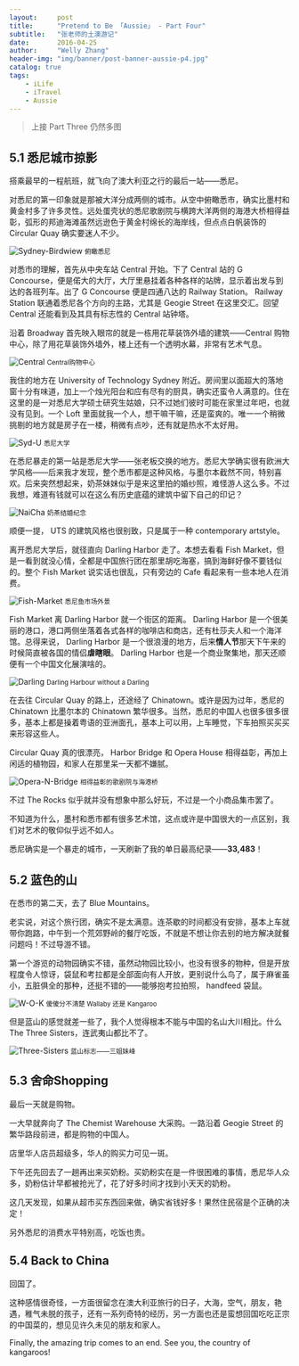 ```yaml
---
layout:     post
title:      "Pretend to Be 「Aussie」 - Part Four"
subtitle:   "张老师的土澳游记"
date:       2016-04-25
author:     "Welly Zhang"
header-img: "img/banner/post-banner-aussie-p4.jpg" 
catalog: true
tags:
    - iLife
    - iTravel
    - Aussie    
---
```


> 上接 Part Three 仍然多图

## 5.1 悉尼城市掠影

搭乘最早的一程航班，就飞向了澳大利亚之行的最后一站——悉尼。

对悉尼的第一印象就是那被大洋分成两侧的城市。从空中俯瞰悉市，确实比墨村和黄金村多了许多灵性。远处蛋壳状的悉尼歌剧院与横跨大洋两侧的海港大桥相得益彰，弧形的邦迪海滩虽然远逊色于黄金村绵长的海岸线，但点点白帆装饰的 Circular Quay 确实要迷人不少。

![Sydney-Birdwiew](/img/in-post/aussie/5.1.1.jpg)
<small class="img-hint">俯瞰悉尼</small>

对悉市的理解，首先从中央车站 Central 开始。下了 Central 站的 G Concourse，便是偌大的大厅，大厅里悬挂着各种各样的站牌，显示着出发与到达的各班列车。出了 G Concourse 便是四通八达的 Railway Station。 Railway Station 联通着悉尼各个方向的主路，尤其是 Geogie Street 在这里交汇。回望 Central 还能看到及其具有标志性的 Central 站钟塔。

沿着 Broadway 首先映入眼帘的就是一栋用花草装饰外墙的建筑——Central 购物中心，除了用花草装饰外墙外，楼上还有一个透明水幕，非常有艺术气息。

![Central](/img/in-post/aussie/5.1.2.jpg)
<small class="img-hint">Central购物中心</small>

我住的地方在 University of Technology Sydney 附近。房间里以面超大的落地窗十分有味道，加上一个烛光阳台和应有尽有的厨具，确实还蛮令人满意的。住在这里的是一对悉尼大学硕士研究生姑娘，只不过她们彼时可能在家里过年吧，也就没有见到。一个 Loft 里面就我一个人，想干嘛干嘛，还是蛮爽的。唯一一个稍微挑剔的地方就是房子在一楼，稍微有点吵，还有就是热水不太好用。

![Syd-U](/img/in-post/aussie/5.1.3.jpg)
<small class="img-hint">悉尼大学</small>

在悉尼暴走的第一站是悉尼大学——张老板交换的地方。悉尼大学确实很有欧洲大学风格——后来我才发现，整个悉市都是这种风格，与墨尔本截然不同，特别喜欢。后来突然想起来，奶茶妹妹似乎是来这里拍的婚纱照，难怪游人这么多。不过我想，难道有钱就可以在这么有历史底蕴的建筑中留下自己的印记？

![NaiCha](/img/in-post/aussie/5.1.4.jpg)
<small class="img-hint">奶茶结婚纪念</small>

顺便一提， UTS 的建筑风格也很别致，只是属于一种 contemporary artstyle。

离开悉尼大学后，就径直向 Darling Harbor 走了。本想去看看 Fish Market，但是一看到就没心情，全都是中国旅行团在那里胡吃海塞，搞到海鲜好像不要钱似的。整个 Fish Market 说实话也很乱，只有旁边的 Cafe 看起来有一些本地人在消费。

![Fish-Market](/img/in-post/aussie/5.1.5.jpg)
<small class="img-hint">悉尼鱼市场外景</small>

Fish Market 离 Darling Harbor 就一个街区的距离。 Darling Harbor 是一个很美丽的港口，港口两侧坐落着各式各样的咖啡店和商店，还有杜莎夫人和一个海洋馆。总得来说， Darling Harbor 是一个很浪漫的地方，后来**情人节**那天下午来的时候简直被各国的情侣**虐瞎眼**。 Darling Harbor 也是一个商业聚集地，那天还顺便有一个中国文化展演啥的。

![Darling](/img/in-post/aussie/5.1.6.jpg)
<small class="img-hint">Darling Harbour without a Darling</small>

在去往 Circular Quay 的路上，还途经了 Chinatown。或许是因为过年，悉尼的 Chinatown 比墨尔本的 Chinatown 繁华很多。当然，悉尼的中国人也很多很多很多，基本上都是操着粤语的亚洲面孔，基本上可以用，上车睡觉，下车拍照买买买来形容这些人。

Circular Quay 真的很漂亮， Harbor Bridge 和 Opera House 相得益彰，再加上闲适的植物园，和家人在那里呆一天都不嫌腻。

![Opera-N-Bridge](/img/in-post/aussie/5.1.7.jpg)
<small class="img-hint">相得益彰的歌剧院与海港桥</small>

不过 The Rocks 似乎就并没有想象中那么好玩，不过是一个小商品集市罢了。

不知道为什么，墨村和悉市都有很多艺术馆，这点或许是中国很大的一点区别，我们对艺术的敬仰似乎远不如人。

悉尼确实是一个暴走的城市，一天刷新了我的单日最高纪录——**33,483**！

## 5.2 蓝色的山

在悉市的第二天，去了 Blue Mountains。

老实说，对这个旅行团，确实不是太满意。连茶歇的时间都没有安排，基本上车就带你跑路，中午到一个荒郊野岭的餐厅吃饭，不就是不想让你去别的地方解决就餐问题吗！不过导游不错。

第一个游览的动物园确实不错，虽然动物园比较小，也没有很多的物种，但是开放程度令人惊讶，袋鼠和考拉都是全部面向有人开放，更别说什么鸟了，属于麻雀虽小，五脏俱全的那种，还挺不错的——能够抱考拉拍照， handfeed 袋鼠。

![W-O-K](/img/in-post/aussie/5.2.1.jpg)
<small class="img-hint">傻傻分不清楚 Wallaby 还是 Kangaroo</small>

但是蓝山的感觉就差一些了，我个人觉得根本不能与中国的名山大川相比。什么 The Three Sisters，连武夷山都比不了。

![Three-Sisters](/img/in-post/aussie/5.2.2.jpg)
<small class="img-hint">蓝山标志——三姐妹峰</small>

## 5.3 舍命Shopping

最后一天就是购物。

一大早就奔向了 The Chemist Warehouse 大采购。一路沿着 Geogie Street 的繁华路段前进，都是购物的中国人。

店里华人店员超级多，华人的购买力可见一斑。

下午还先回去了一趟再出来买奶粉。买奶粉实在是一件很困难的事情，悉尼华人众多，奶粉估计早都被抢光了，花了好多时间才找到小天天的奶粉。

这几天发现，如果从超市买东西回来做，确实省钱好多！果然住民宿是个正确的决定！

另外悉尼的消费水平特别高，吃饭也贵。

## 5.4 Back to China

回国了。

这种感情很奇怪，一方面很留念在澳大利亚旅行的日子，大海，空气，朋友，艳遇，稚气未脱的孩子，还有一系列奇特的经历，另一方面也还是蛮想回国吃吃正宗的中国菜的，想见见许久未见的朋友和家人。

Finally, the amazing trip comes to an end. See you, the country of kangaroos!
